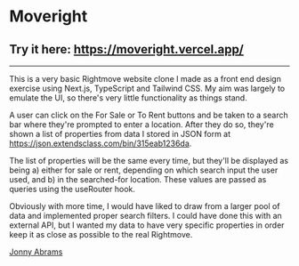 # Moveright

## Try it here: https://moveright.vercel.app/

---

This is a very basic Rightmove website clone I made as a front end design exercise using Next.js, TypeScript and Tailwind CSS. My aim was largely to emulate the UI, so there's very little functionality as things stand. 

A user can click on the For Sale or To Rent buttons and be taken to a search bar where they're prompted to enter a location. After they do so, they're shown a list of properties from data I stored in JSON form at https://json.extendsclass.com/bin/315eab1236da.

The list of properties will be the same every time, but they'll be displayed as being a) either for sale or rent, depending on which search input the user used, and b) in the searched-for location. These values are passed as queries using the useRouter hook.

Obviously with more time, I would have liked to draw from a larger pool of data and implemented proper search filters. I could have done this with an external API, but I wanted my data to have very specific properties in order keep it as close as possible to the real Rightmove.

[Jonny Abrams](https://github.com/jonnyabrams)